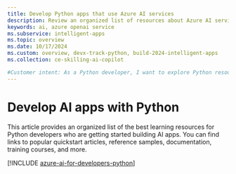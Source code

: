 ```yaml
---
title: Develop Python apps that use Azure AI services
description: Review an organized list of resources about Azure AI services scenarios for Python developers, including documentation and code samples.
keywords: ai, azure openai service
ms.subservice: intelligent-apps
ms.topic: overview
ms.date: 10/17/2024
ms.custom: overview, devx-track-python, build-2024-intelligent-apps
ms.collection: ce-skilling-ai-copilot

#Customer intent: As a Python developer, I want to explore Python resources for Azure AI services, so I can find documentation and samples to assist in my development.
---
```


# Develop AI apps with Python

This article provides an organized list of the best learning resources for Python developers who are getting started building AI apps. You can find links to popular quickstart articles, reference samples, documentation, training courses, and more.

[!INCLUDE [azure-ai-for-developers-python](../ai/includes/azure-ai-for-developers-python.md)]
